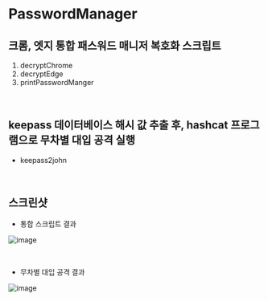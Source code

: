 # PasswordManager

## 크롬, 엣지 통합 패스워드 매니저 복호화 스크립트
1. decryptChrome
2. decryptEdge
3. printPasswordManger

   
</br>

## keepass 데이터베이스 해시 값 추출 후, hashcat 프로그램으로 무차별 대입 공격 실행
- keepass2john

</br>

## 스크린샷
- 통합 스크립트 결과

![image](https://github.com/ssh09015/PasswordManager/assets/98066276/43f30c68-586d-4af8-92be-fe7a6ba61114)

</br>

- 무차별 대입 공격 결과

![image](https://github.com/ssh09015/PasswordManager/assets/98066276/99c1352a-7c29-4035-a672-f18210e63721)
